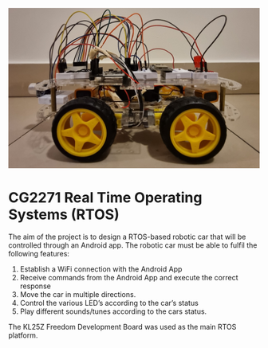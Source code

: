 ![2271bot](assets/2271bot.jpg)
# CG2271 Real Time Operating Systems (RTOS)
The aim of the project is to design a RTOS-based robotic car that will be controlled through an Android app. The robotic car must be able to fulfil the following features:
1. Establish a WiFi connection with the Android App
2. Receive commands from the Android App and execute the correct response
3. Move the car in multiple directions. 
4. Control the various LED’s according to the car’s status
5. Play different sounds/tunes according to the cars status.

The KL25Z Freedom Development Board was used as the main RTOS platform. 
